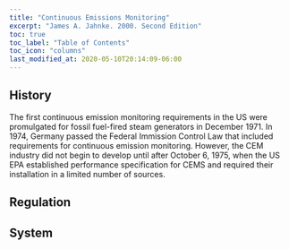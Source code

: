 ```yaml
---
title: "Continuous Emissions Monitoring"
excerpt: "James A. Jahnke. 2000. Second Edition"
toc: true
toc_label: "Table of Contents"
toc_icon: "columns"
last_modified_at: 2020-05-10T20:14:09-06:00
---
```


## History

The first continuous emission monitoring requirements in the US were promulgated for fossil fuel-fired steam generators in December 1971. 
In 1974, Germany passed the Federal Immission Control Law that included requirements for continuous emission monitoring. 
However, the CEM industry did not begin to develop until after October 6, 1975, when the US EPA established performance specification for CEMS and required their installation in a limited number of sources. 


## Regulation 

## System 


